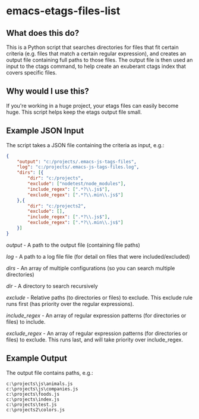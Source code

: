 # emacs-etags-files-list

## What does this do?

This is a Python script that searches directories for files that fit certain criteria (e.g. files that match a certain regular expression), and creates an output file containing full paths to those files. The output file is then used an input to the ctags command, to help create an exuberant ctags index that covers specific files.

## Why would I use this?

If you're working in a huge project, your etags files can easily become huge. This script helps keep the etags output file small.

## Example JSON Input

The script takes a JSON file containing the criteria as input, e.g.:

```json
{
    "output": "c:/projects/.emacs-js-tags-files",
    "log": "c:/projects/.emacs-js-tags-files.log",
    "dirs": [{
        "dir": "c:/projects",
        "exclude": ["nodetest/node_modules"],
        "include_regex": [".*?\\.js$"],
        "exclude_regex": [".*?\\.min\\.js$"]
    },{
        "dir": "c:/projects2",
        "exclude": [],
        "include_regex": [".*?\\.js$"],
        "exclude_regex": [".*?\\.min\\.js$"]
    }]
}
```

*output* - A path to the output file (containing file paths)

*log* - A path to a log file file (for detail on files that were included/excluded)

*dirs* - An array of multiple configurations (so you can search multiple directories)

*dir* - A directory to search recursively

*exclude* - Relative paths (to directories or files) to exclude. This exclude rule runs first (has priority over the regular expressions).

*include_regex* - An array of regular expression patterns (for directories or files) to include.

*exclude_regex* - An array of regular expression patterns (for directories or files) to exclude. This runs last, and will take priority over include_regex.

## Example Output

The output file contains paths, e.g.:

```
c:\projects\js\animals.js
c:\projects\js\companies.js
c:\projects\foods.js
c:\projects\index.js
c:\projects\test.js
c:\projects2\colors.js
```
